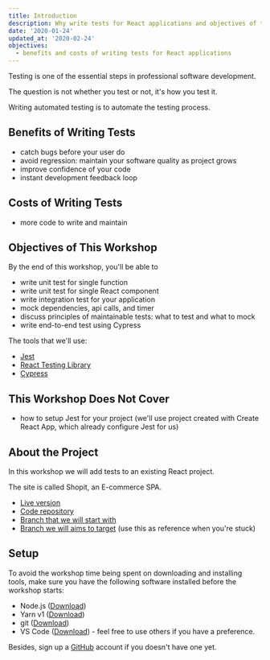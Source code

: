 ```yaml
---
title: Introduction
description: Why write tests for React applications and objectives of the workshop.
date: '2020-01-24'
updated_at: '2020-02-24'
objectives:
  - benefits and costs of writing tests for React applications
---
```


Testing is one of the essential steps in professional software development.

The question is not whether you test or not, it's how you test it.

Writing automated testing is to automate the testing process.

## Benefits of Writing Tests

- catch bugs before your user do
- avoid regression: maintain your software quality as project grows
- improve confidence of your code
- instant development feedback loop

## Costs of Writing Tests

- more code to write and maintain

## Objectives of This Workshop

By the end of this workshop, you'll be able to

- write unit test for single function
- write unit test for single React component
- write integration test for your application
- mock dependencies, api calls, and timer
- discuss principles of maintainable tests: what to test and what to mock
- write end-to-end test using Cypress

The tools that we'll use:

- [Jest](https://jestjs.io)
- [React Testing Library](https://testing-library.com/docs/react-testing-library/intro)
- [Cypress](https://www.cypress.io)

## This Workshop Does Not Cover

- how to setup Jest for your project (we'll use project created with Create React App, which already configure Jest for us)

## About the Project

In this workshop we will add tests to an existing React project.

The site is called Shopit, an E-commerce SPA.

- [Live version](https://shopit.space/)
- [Code repository](https://github.com/malcolm-kee/react-ecomm-site)
- [Branch that we will start with](https://github.com/malcolm-kee/react-ecomm-site/tree/workshop/testing/start)
- [Branch we will aims to target](https://github.com/malcolm-kee/react-ecomm-site/tree/workshop/testing/solution) (use this as reference when you're stuck)

## Setup

To avoid the workshop time being spent on downloading and installing tools, make sure you have the following software installed before the workshop starts:

- Node.js ([Download](https://nodejs.org/en/download/))
- Yarn v1 ([Download](https://classic.yarnpkg.com/en/docs/install))
- git ([Download](https://git-scm.com/downloads))
- VS Code ([Download](https://code.visualstudio.com/Download)) - feel free to use others if you have a preference.

Besides, sign up a [GitHub] account if you doesn't have one yet.

[github]: https://github.com/
